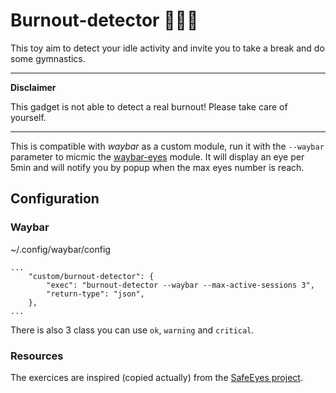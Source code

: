 # Burnout-detector 🧠🧑‍🚒

This toy aim to detect your idle activity and invite you to take a break and do some gymnastics.

---

**Disclaimer**

This gadget is not able to detect a real burnout! Please take care of yourself.

---

This is compatible with _waybar_ as a custom module, run it with the `--waybar` parameter to micmic the [waybar-eyes](https://github.com/cyrinux/waybar-eyes) module.
It will display an eye per 5min and will notify you by popup when the max eyes number is reach.

## Configuration

### Waybar

~/.config/waybar/config

```
...
    "custom/burnout-detector": {
        "exec": "burnout-detector --waybar --max-active-sessions 3",
        "return-type": "json",
    },
...
```

There is also 3 class you can use `ok`, `warning` and `critical`.

### Resources

The exercices are inspired (copied actually) from the [SafeEyes project](https://github.com/slgobinath/SafeEyes/blob/master/safeeyes/config/safeeyes.json#L20).
